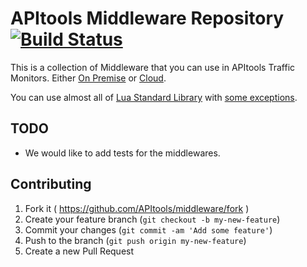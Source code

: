 # APItools Middleware Repository [![Build Status](https://travis-ci.org/APItools/middleware.svg?branch=master)](https://travis-ci.org/APItools/middleware)

This is a collection of Middleware that you can use in APItools Traffic Monitors. Either [On Premise](//github.com/APItools/monitor) or [Cloud](//apitools.com).

You can use almost all of [Lua Standard Library](http://www.lua.org/manual/5.1/manual.html#5) with [some exceptions](//github.com/APItools/monitor/blob/master/lua/sandbox.lua#L53-L71).

## TODO

* We would like to add tests for the middlewares.

## Contributing

1. Fork it ( https://github.com/APItools/middleware/fork )
2. Create your feature branch (`git checkout -b my-new-feature`)
3. Commit your changes (`git commit -am 'Add some feature'`)
4. Push to the branch (`git push origin my-new-feature`)
5. Create a new Pull Request
